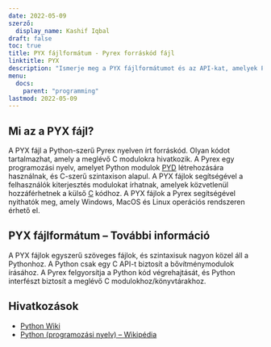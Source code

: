 ```yaml
---
date: 2022-05-09
szerző:
  display_name: Kashif Iqbal
draft: false
toc: true
title: PYX fájlformátum - Pyrex forráskód fájl
linktitle: PYX
description: "Ismerje meg a PYX fájlformátumot és az API-kat, amelyek PYX fájlokat hozhatnak létre és nyithatnak meg."
menu:
  docs:
    parent: "programming"
lastmod: 2022-05-09
---
```


## Mi az a PYX fájl?

A PYX fájl a Python-szerű Pyrex nyelven írt forráskód. Olyan kódot tartalmazhat, amely a meglévő C modulokra hivatkozik. A Pyrex egy programozási nyelv, amelyet Python modulok [PYD](/hu/programming/pyd/) létrehozására használnak, és C-szerű szintaxison alapul. A PYX fájlok segítségével a felhasználók kiterjesztés modulokat írhatnak, amelyek közvetlenül hozzáférhetnek a külső [C](/hu/programming/c/) kódhoz.
A PYX fájlok a Pyrex segítségével nyithatók meg, amely Windows, MacOS és Linux operációs rendszeren érhető el.

## PYX fájlformátum – További információ

A PYX fájlok egyszerű szöveges fájlok, és szintaxisuk nagyon közel áll a Pythonhoz. A Python csak egy C API-t biztosít a bővítménymodulok írásához. A Pyrex felgyorsítja a Python kód végrehajtását, és Python interfészt biztosít a meglévő C modulokhoz/könyvtárakhoz.

## Hivatkozások

* [Python Wiki](https://wiki.python.org/moin/Pyrex)
* [Python (programozási nyelv) – Wikipédia](https://en.wikipedia.org/wiki/Python_(programming_language))

